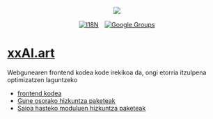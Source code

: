<p align="center"><a href="https://wac.tax"><img src="https://cdn.jsdelivr.net/gh/wactax/img/logo.svg"/></a></p><p align="center"><a href="https://github.com/wactax/wac.tax/blob/main/doc/README.md#readme"><img alt="I18N" src="https://cdn.jsdelivr.net/gh/wactax/img/t.svg"/></a>　<a href="https://groups.google.com/u/2/g/wactax"><img alt="Google Groups" src="https://cdn.jsdelivr.net/gh/wactax/img/g-groups.svg"/></a></p>

# [xxAI.art](https://xxAI.art)

Webgunearen frontend kodea kode irekikoa da, ongi etorria itzulpena optimizatzen laguntzeko

* [frontend kodea](https://github.com/xxai-art/web)
* [Gune osorako hizkuntza paketeak](https://github.com/xxai-art/web/tree/main/i18n)
* [Saioa hasteko moduluen hizkuntza paketeak](https://github.com/wacpkg/user/tree/main/ui.i18n)
